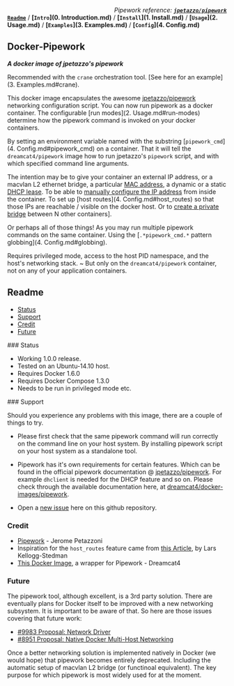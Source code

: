 *<div align=right>Pipework reference:* ***[`jpetazzo/pipework`](https://github.com/jpetazzo/pipework/blob/master/README.md)</div>***
**[`Readme`](README.md)** / **[`Intro`](0. Introduction.md)** / **[`Install`](1. Install.md)** / **[`Usage`](2. Usage.md)** / **[`Examples`](3. Examples.md)** / **[`Config`](4. Config.md)**

## Docker-Pipework
**_A docker image of jpetazzo's pipework_**

Recommended with the `crane` orchestration tool. [See here for an example](3. Examples.md#crane).

This docker image encapsulates the awesome [jpetazzo/pipework](https://github.com/jpetazzo/pipework) networking configuration script. You can now run pipework as a docker container. The configurable [run modes](2. Usage.md#run-modes) determine how the pipework command is invoked on your docker containers.

By setting an environment variable named with the substring [`pipework_cmd`](4. Config.md#pipework_cmd) on a container. That it will tell the `dreamcat4/pipework` image how to run jpetazzo's `pipework` script, and with which specified command line arguments.

The intention may be to give your container an external IP address, or a macvlan L2 ethernet bridge, a particular [MAC address](https://github.com/jpetazzo/pipework/blob/master/README.md#custom_mac), a dynamic or a static [DHCP lease](https://github.com/jpetazzo/pipework/blob/master/README.md#dhcp). To be able to [manually configure the IP address](https://github.com/jpetazzo/pipework/blob/master/README.md#no_ip) from inside the container. To set up [host routes](4. Config.md#host_routes) so that those IPs are reachable / visible on the docker host. Or to [create a private bridge](https://github.com/jpetazzo/pipework/blob/master/README.md#lamp) between N other containers].

Or perhaps all of those things! As you may run multiple pipework commands on the same container. Using the [`.*pipework_cmd.*` pattern globbing](4. Config.md#globbing).

Requires privileged mode, access to the host PID namespace, and the host's networking stack. ~ But only on the `dreamcat4/pipework` container, not on any of your application containers.

## Readme
<!-- START doctoc generated TOC please keep comment here to allow auto update -->
<!-- DON'T EDIT THIS SECTION, INSTEAD RE-RUN doctoc TO UPDATE -->
 

- [Status](#status)
- [Support](#support)
- [Credit](#credit)
- [Future](#future)

<!-- END doctoc generated TOC please keep comment here to allow auto update -->

<a name="status"/>
### Status 

* Working 1.0.0 release.
* Tested on an Ubuntu-14.10 host.
* Requires Docker 1.6.0
* Requires Docker Compose 1.3.0
* Needs to be run in privileged mode etc.

<a name="support"/>
### Support

Should you experience any problems with this image, there are a couple of things to try.

* Please first check that the same pipework command will run correctly on the command line on your host system. By installing pipework script on your host system as a standalone tool.

* Pipework has it's own requirements for certain features. Which can be found in the official pipework documentation @ [jpetazzo/pipework](https://github.com/jpetazzo/pipework/blob/master/README.md). For example `dhclient` is needed for the DHCP feature and so on. Please check through the available documentation here, at [dreamcat4/docker-images/pipework](https://github.com/dreamcat4/docker-images/tree/master/pipework).

* Open a [new issue](https://github.com/dreamcat4/docker-images/issues/new) here on this github repository.

### Credit

* [Pipework](https://github.com/jpetazzo/pipework) - Jerome Petazzoni
* Inspiration for the `host_routes` feature came from [this Article](http://blog.oddbit.com/2014/08/11/four-ways-to-connect-a-docker/), by Lars Kellogg-Stedman
* [This Docker Image](https://github.com/dreamcat4/docker-images/tree/master/pipework), a wrapper for Pipework - Dreamcat4

### Future

The pipework tool, although excellent, is a 3rd party solution. There are eventually plans for Docker itself to be improved with a new networking subsystem. It is important to be aware of that. So here are those issues covering that future work:

* [#9983 Proposal: Network Driver](https://github.com/docker/docker/issues/9983)
* [#8951 Proposal: Native Docker Multi-Host Networking](https://github.com/docker/docker/issues/8951)

Once a better networking solution is implemented natively in Docker (we would hope) that pipework becomes entirely deprecated. Including the automatic setup of macvlan L2 bridge (or functinoal equivalent). The key purpose for which pipework is most widely used for at the moment.
